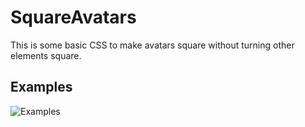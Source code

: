 # SquareAvatars


This is some basic CSS to make avatars square without turning other elements square.

## Examples
![Examples](https://github.com/NuffleFluffle/SquareAvatars/blob/main/img/1.png)




